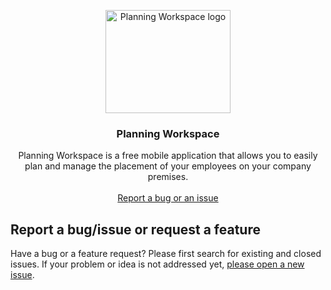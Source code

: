 <p align="center">
    <img src="https://lh3.googleusercontent.com/Y00c4nIkMOGOZVFwFgMrRbi7J4HP23SnlGiZY0s1PPi76GTJeqsrClyZgNAootLywwI=s180" alt="Planning Workspace logo" width="200" height="165">
  </a>
</p>

<h3 align="center">Planning Workspace</h3>

<p align="center">
  Planning Workspace is a free mobile application that allows you to easily plan and manage the placement of your employees on your company premises.
  <br>
  <br>
  <a href="https://github.com/legrandced/Support/issues/new">Report a bug or an issue</a>
</p>


## Report a bug/issue or request a feature

Have a bug or a feature request? Please first search for existing and closed issues. If your problem or idea is not addressed yet, [please open a new issue](https://github.com/legrandced/Support/issues/new).
